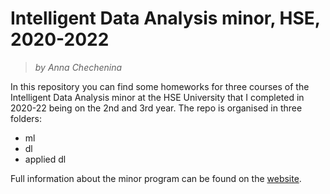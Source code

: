 # Intelligent Data Analysis minor, HSE, 2020-2022
> *by Anna Chechenina*

In this repository you can find some homeworks for three courses of the Intelligent Data Analysis minor at the HSE University that I completed in 2020-22 being on the 2nd and 3rd year.
The repo is organised in three folders:
* ml
* dl
* applied dl

Full information about the minor program can be found on the [website](http://wiki.cs.hse.ru/%D0%9A%D0%B0%D1%82%D0%B5%D0%B3%D0%BE%D1%80%D0%B8%D1%8F:%D0%9C%D0%B0%D0%B9%D0%BD%D0%BE%D1%80_%22%D0%98%D0%BD%D1%82%D0%B5%D0%BB%D0%BB%D0%B5%D0%BA%D1%82%D1%83%D0%B0%D0%BB%D1%8C%D0%BD%D1%8B%D0%B9_%D0%B0%D0%BD%D0%B0%D0%BB%D0%B8%D0%B7_%D0%B4%D0%B0%D0%BD%D0%BD%D1%8B%D1%85%22).

